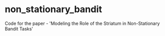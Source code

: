 # non_stationary_bandit
Code for the paper - 'Modeling the Role of the Striatum in Non-Stationary Bandit Tasks'
